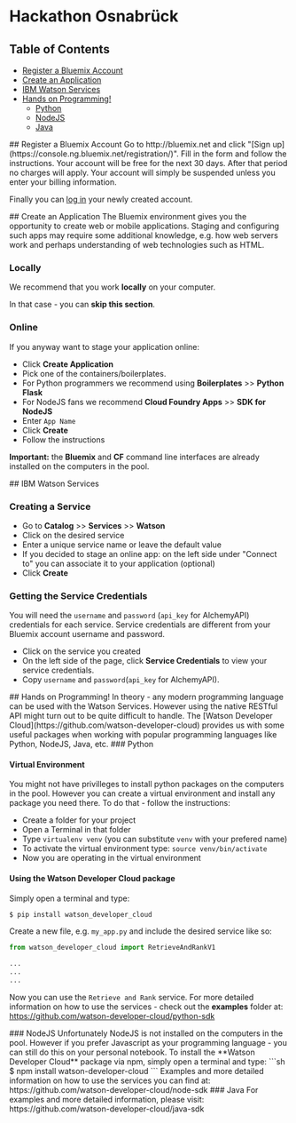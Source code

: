 # Hackathon Osnabrück

## Table of Contents
  * [Register a Bluemix Account](#bluemixlogin)
  * [Create an Application](#createapp)
  * [IBM Watson Services](#services)
  * [Hands on Programming!](#programming)
    * [Python](#python)
    * [NodeJS](#nodejs)
    * [Java](#java)


<a name="bluemixlogin" />
## Register a Bluemix Account
Go to http://bluemix.net and click "[Sign up](https://console.ng.bluemix.net/registration/)". Fill in the form and follow the instructions. Your account will be free for the next 30 days. After that period no charges will apply. Your account will simply be suspended unless you enter your billing information.

Finally you can [log in](https://idaas.iam.ibm.com/) your newly created account.


<a name="createapp" />
## Create an Application
The Bluemix environment gives you the opportunity to create web or mobile applications. Staging and configuring such apps may require some additional knowledge, e.g. how web servers work and perhaps understanding of web technologies such as HTML.

### Locally
We recommend that you work **locally** on your computer.

In that case - you can **skip this section**.

### Online
If you anyway want to stage your application online:
  - Click **Create Application**
  - Pick one of the containers/boilerplates.
   - For Python programmers we recommend using **Boilerplates** >> **Python Flask**
   - For NodeJS fans we recommend **Cloud Foundry Apps** >> **SDK for NodeJS**
  - Enter `App Name`
  - Click **Create**
  - Follow the instructions

**Important:** the **Bluemix** and **CF** command line interfaces are already installed on the computers in the pool.


<a name="services" />
## IBM Watson Services

### Creating a Service
- Go to **Catalog** >> **Services** >> **Watson**
- Click on the desired service
- Enter a unique service name or leave the default value
- If you decided to stage an online app: on the left side under "Connect to" you can associate it to your application (optional)
- Click **Create**

### Getting the Service Credentials
You will need the `username` and `password` (`api_key` for AlchemyAPI) credentials for each service. Service credentials are different from your Bluemix account username and password.

- Click on the service you created
- On the left side of the page, click **Service Credentials** to view your service credentials.
- Copy `username` and `password`(`api_key` for AlchemyAPI).

<a name="programming" />
## Hands on Programming!
In theory - any modern programming language can be used with the Watson Services. However using the native RESTful API might turn out to be quite difficult to handle. The [Watson Developer Cloud](https://github.com/watson-developer-cloud) provides us with some useful packages when working with popular programming languages like Python, NodeJS, Java, etc.

<a name="python" />
### Python

#### Virtual Environment
You might not have privilleges to install python packages on the computers in the pool. However you can create a virtual environment and install any package you need there. To do that - follow the instructions:
- Create a folder for your project
- Open a Terminal in that folder
- Type `virtualenv venv` (you can substitute `venv` with your prefered name)
- To activate the virtual environment type: `source venv/bin/activate`
- Now you are operating in the virtual environment

#### Using the Watson Developer Cloud package
Simply open a terminal and type:
```sh
$ pip install watson_developer_cloud
```

Create a new file, e.g. `my_app.py` and include the desired service like so:
```python
from watson_developer_cloud import RetrieveAndRankV1

...
...
...
```

Now you can use the `Retrieve and Rank` service. For more detailed information on how to use the services - check out the **examples** folder at: https://github.com/watson-developer-cloud/python-sdk

<a name="nodejs" />
### NodeJS
Unfortunately NodeJS is not installed on the computers in the pool. However if you prefer Javascript as your programming language - you can still do this on your personal notebook. To install the **Watson Developer Cloud** package via npm, simply open a terminal and type:
```sh
$ npm install watson-developer-cloud
```
Examples and more detailed information on how to use the services you can find at: https://github.com/watson-developer-cloud/node-sdk

<a name="java" />
### Java
For examples and more detailed information, please visit: https://github.com/watson-developer-cloud/java-sdk
